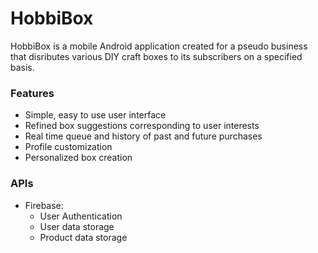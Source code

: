 # HobbiBox

HobbiBox is a mobile Android application created for a pseudo business that 
disributes various DIY craft boxes to its subscribers on a specified basis.

### Features
* Simple, easy to use user interface
* Refined box suggestions corresponding to user interests
* Real time queue and history of past and future purchases
* Profile customization
* Personalized box creation

### APIs
* Firebase:
  * User Authentication
  * User data storage
  * Product data storage
  
